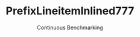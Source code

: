 ---
layout: docu
title: PrefixLineitemInlined777
subtitle: Continuous Benchmarking
selected: Prefix_Tpch
expanded: Benchmarking
benchmark: /individual_results/PrefixLineitemInlined777.html
---
